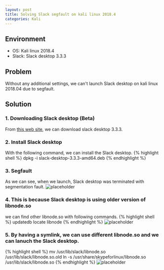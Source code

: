 ```yaml
---
layout: post
title: Solving Slack segfault on kali linux 2018.4
categories: Kali
---
```


## Environment
* OS: Kali linux 2018.4
* Slack: Slack desktop 3.3.3

## Problem
Without any additional settings, we can't launch Slack desktop on kali linux 2018.04 due to segfault.

## Solution
### 1. Downloading Slack desktop (Beta)
From <a href="https://slack.com/downloads/linux">this web site</a>, we can download slack desktop 3.3.3.
### 2. Install Slack desktop
With the following command, we can install the Slack desktop. 
{% highlight shell %}
dpkg -i slack-desktop-3.3.3-amd64.deb
{% endhighlight %}
### 3. Segfault
As we can see, when we launch, Slack desktop was terminated with segmentation fault.
![placeholder](https://media.githubusercontent.com/media/inar1/inar1.github.io/master/public/images/2018-12-21/2018-12-22-11-38-21.png)
### 4. This is because Slack desktop is using older version of libnode.so
we can find other libnode.so with following commands. 
{% highlight shell %}
updatedb
locate libnode
{% endhighlight %}
![placeholder](https://media.githubusercontent.com/media/inar1/inar1.github.io/master/public/images/2018-12-21/2018-12-22-11-56-01.png)  
### 5. By having a symlink, we can use different libnode.so and we can lanuch the Slack desktop. 
{% highlight shell %}
mv /usr/lib/slack/libnode.so /usr/lib/slack/libnode.so.old
ln -s /usr/share/skypeforlinux/libnode.so /usr/lib/slack/libnode.so
{% endhighlight %}
![placeholder](https://media.githubusercontent.com/media/inar1/inar1.github.io/master/public/images/2018-12-21/2018-12-22-12-00-04.png)  


